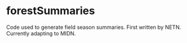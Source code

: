 # forestSummaries
Code used to generate field season summaries. First written by NETN. Currently adapting to MIDN.
